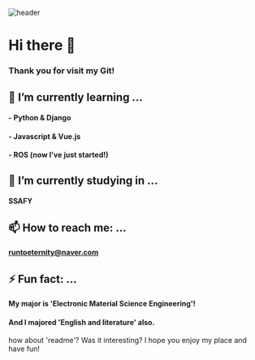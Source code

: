 ![header](https://capsule-render.vercel.app/api?type=rounded&color=auto&height=300&section=header&text=capsule%20render&fontSize=90)


# Hi there 👋
### Thank you for visit my Git!






## 🌱 I’m currently learning ...
#### - Python & Django
#### - Javascript & Vue.js
#### - ROS (now I've just started!)





## 🔭 I’m currently studying in  ...
#### SSAFY





## 📫 How to reach me: ...
#### runtoeternity@naver.com






## ⚡ Fun fact: ...
#### My major is 'Electronic Material Science Engineering'!
#### And I majored 'English and literature' also.





how about 'readme'? Was it interesting? I hope you enjoy my place and have fun!





<!--
**yogjesi/yogjesi** is a ✨ _special_ ✨ repository because its `README.md` (this file) appears on your GitHub profile.

Here are some ideas to get you started:
- 
- 👯 I’m looking to collaborate on ...
- 🤔 I’m looking for help with ...
- 💬 Ask me about ...
- 😄 Pronouns: ...
- 
-->

